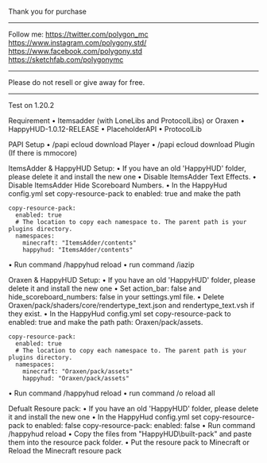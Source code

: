 Thank you for purchase
_______________________________________

Follow me:
https://twitter.com/polygon_mc
https://www.instagram.com/polygony.std/
https://www.facebook.com/polygony.std
https://sketchfab.com/polygonymc

_______________________________________

Please do not resell or give away for free.
_______________________________________

Test on 1.20.2

Requirement
  • Itemsadder (with LoneLibs and ProtocolLibs) or Oraxen
  • HappyHUD-1.0.12-RELEASE
  • PlaceholderAPI
  • ProtocolLib



PAPI Setup
  • /papi ecloud download Player
  • /papi ecloud download Plugin (If there is mmocore)

ItemsAdder & HappyHUD Setup:
  • If you have an old 'HappyHUD' folder, please delete it and install the new one
  • Disable ItemsAdder Text Effects.
  • Disable ItemsAdder Hide Scoreboard Numbers.
  • In the HappyHud config.yml set copy-resource-pack to enabled: true and make the path

    copy-resource-pack:
      enabled: true
      # The location to copy each namespace to. The parent path is your plugins directory.
      namespaces:
        minecraft: "ItemsAdder/contents"
        happyhud: "ItemsAdder/contents"
  • Run command /happyhud reload
  • run command /iazip

Oraxen & HappyHUD Setup:
  • If you have an old 'HappyHUD' folder, please delete it and install the new one
  • Set action_bar: false and hide_scoreboard_numbers: false in your settings.yml file.
  • Delete Oraxen/pack/shaders/core/rendertype_text.json and rendertype_text.vsh if they exist.
  • In the HappyHud config.yml set copy-resource-pack to enabled: true and make the path path: Oraxen/pack/assets.

    copy-resource-pack:
      enabled: true
      # The location to copy each namespace to. The parent path is your plugins directory.
      namespaces:
        minecraft: "Oraxen/pack/assets"
        happyhud: "Oraxen/pack/assets"
	
  • Run command /happyhud reload
  • run command /o reload all

Defualt Resoure pack:
  • If you have an old 'HappyHUD' folder, please delete it and install the new one
  • In the HappyHud config.yml set copy-resource-pack to enabled: false
    copy-resource-pack:
      enabled: false
  • Run command /happyhud reload
  • Copy the files from "HappyHUD\built-pack" and paste them into the resource pack folder.
  • Put the resoure pack to Minecraft or Reload the Minecraft resoure pack
